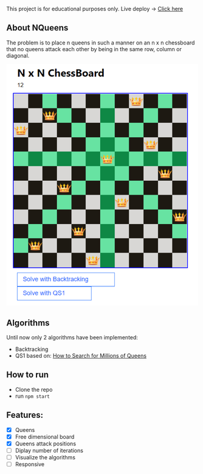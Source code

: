 This project is for educational purposes only. 
Live deploy -> [Click here](https://gerssonn.github.io/nqueens/)


## About NQueens

The problem is to place n queens in such a manner on an n x n chessboard that no queens attack each other by being in the same row, column or diagonal.

![alt text](images/Example.png "Title")



## Algorithms

Until now only 2 algorithms have been implemented:
- Backtracking
- QS1 based on: [How to Search for Millions of Queens](https://core.ac.uk/download/pdf/276277375.pdf)


## How to run

- Clone the repo
- run `npm start`


## Features:

- [X] Queens
- [X] Free dimensional board
- [X] Queens attack positions
- [ ] Diplay number of iterations
- [ ] Visualize the algorithms
- [ ] Responsive
